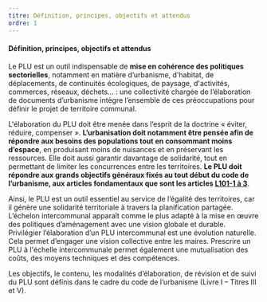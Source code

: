 ```yaml
---
titre: Définition, principes, objectifs et attendus
ordre: 1
---
```


#### Définition, principes, objectifs et attendus

Le PLU est un outil indispensable de **mise en cohérence des politiques sectorielles**, notamment en matière d’urbanisme, d'habitat, de déplacements, de continuités écologiques, de paysage, d'activités, commerces, réseaux, déchets... : une collectivité chargée de l’élaboration de documents d’urbanisme intègre l’ensemble de ces préoccupations pour définir le projet de territoire communal.

L'élaboration du PLU doit être menée dans l’esprit de la doctrine « éviter, réduire, compenser ».
**L’urbanisation doit notamment être pensée afin de répondre aux besoins des populations tout en consommant moins d’espace**, en produisant moins de nuisances et en préservant les ressources. Elle doit aussi garantir davantage de solidarité, tout en permettant de limiter les concurrences entre les territoires. **Le PLU doit répondre aux grands objectifs généraux fixés au tout début du code de l’urbanisme, aux articles fondamentaux que sont les articles [L101-1 à 3](https://www.legifrance.gouv.fr/codes/section_lc/LEGITEXT000006074075/LEGISCTA000031210064/#LEGISCTA000031212667)**.


Ainsi, le PLU est un outil essentiel au service de l’égalité des territoires, car il génère une solidarité territoriale à travers la planification partagée. L’échelon intercommunal apparaît comme le plus adapté à la mise en œuvre des politiques d’aménagement avec une vision globale et durable. Privilégier l’élaboration d’un PLU intercommunal est une évolution naturelle. Cela permet d’engager une vision collective entre les maires. Prescrire un PLU à l'échelle intercommunale permet également une mutualisation des coûts, des moyens techniques et des compétences.

Les objectifs, le contenu, les modalités d’élaboration, de révision et de suivi du PLU sont définis dans le cadre du code de l’urbanisme (Livre I – Titres III et V).
